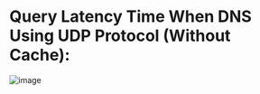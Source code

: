 # Query Latency Time When DNS Using UDP Protocol (Without Cache):

![image](https://github.com/gawhale-ashwini/Security-Project/assets/149654320/91723d93-7660-4731-8af7-ab2d29b02a4e)
